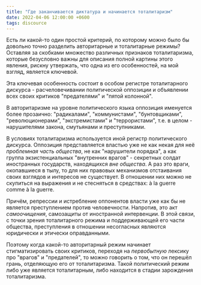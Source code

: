 ```yaml
---
title: "Где заканчивается диктатура и начинается тоталитаризм"
date: 2022-04-06 12:00:00 +0600
tags: discource
---
```

Есть ли какой-то один простой критерий, по которому можно было бы довольно точно разделить авторитарные и тоталитарные режимы? Оставляя за скобками множество различных признаков тоталитаризма, которые безусловно важны для описания полной картины этого явления, рискну утвержать, что одна из его особенностей, на мой взгляд, является ключевой.

Эта ключевая особенность состоит в особом регистре тоталитарного дискурса - расчеловечивании политической оппозиции и объявлении всех своих критиков "предателями" и "пятой колонной".

В авторитаризме на уровне политического языка оппозиция именуется более прозаично: "радикалами", "коммунистами", "бунтовщиками", "революционерами", "экстремистами" и "террористами", т.е. в целом - нарушителями закона, смутьянами и преступниками.

В условиях тоталитаризма используется иной регистр политического дискурса. Оппозиция представляется властью уже не как некая для неё _проблемная часть общества_, не как "нарушители порядка", а как группа экзистенциальных "внутренних врагов" - секретных солдат иностранных государств, находящихся _вне общества_. А раз это враги, окопавшиеся в тылу, то для них правовых механизмов отстаивания своих взглядов и интересов не существует. В отношении них можно не скупиться на выражения и не стесняться в средствах: à la guerre comme à la guerre.

Причём, репрессии и истребление оппонентов власти уже как бы не является преступлением против человечности. Напротив, это акт _самоочищения_, самозащиты от иностранной интервенции. В этой связи, с точки зрения тоталитарного режима и поддерживающей его части общества, преступления в отношении несогласных являются юридически и этически оправданными.

Поэтому когда какой-то авторитарный режим начинает стигматизировать своих критиков, переходя на _первобытную_ лексику про "врагов" и "предателей", то можно говорить о том, что он перешёл грань, отделяющую его от тоталитаризма. Такой политический режим либо уже является тоталитарным, либо находится в стадии зарождения тоталитаризма.

